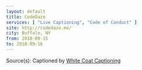```yaml
---
layout: default
title: CodeDaze
services: [ "Live Captioning", "Code of Conduct" ]
site: http://codedaze.me/
city: Buffalo, NY
from: 2018-09-15
to: 2018-09-16
---
```


Source(s): Captioned by [White Coat Captioning](http://www.whitecoatcaptioning.com/)
